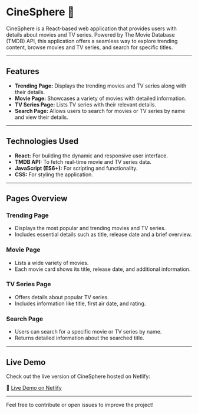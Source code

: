 # CineSphere 🎥

CineSphere is a React-based web application that provides users with details about movies and TV series. Powered by The Movie Database (TMDB) API, this application offers a seamless way to explore trending content, browse movies and TV series, and search for specific titles.

---

## Features

- **Trending Page:** Displays the trending movies and TV series along with their details.  
- **Movie Page:** Showcases a variety of movies with detailed information.  
- **TV Series Page:** Lists TV series with their relevant details.  
- **Search Page:** Allows users to search for movies or TV series by name and view their details.

---

## Technologies Used

- **React:** For building the dynamic and responsive user interface.  
- **TMDB API:** To fetch real-time movie and TV series data.  
- **JavaScript (ES6+):** For scripting and functionality.  
- **CSS:** For styling the application.

---

## Pages Overview

### Trending Page

- Displays the most popular and trending movies and TV series.  
- Includes essential details such as title, release date and a brief overview.

### Movie Page

- Lists a wide variety of movies.  
- Each movie card shows its title, release date, and additional information.

### TV Series Page

- Offers details about popular TV series.  
- Includes information like title, first air date, and rating.

### Search Page

- Users can search for a specific movie or TV series by name.  
- Returns detailed information about the searched title.

---

## Live Demo

Check out the live version of CineSphere hosted on Netlify:

🔗 [Live Demo on Netlify](https://cinesphere111.netlify.app/)

---

Feel free to contribute or open issues to improve the project!
